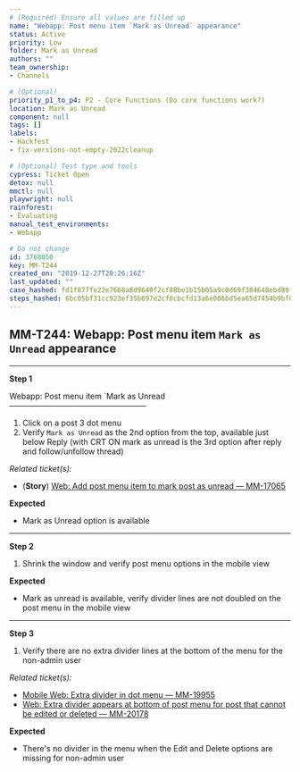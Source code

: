 ```yaml
---
# (Required) Ensure all values are filled up
name: "Webapp: Post menu item `Mark as Unread` appearance"
status: Active
priority: Low
folder: Mark as Unread
authors: ""
team_ownership: 
- Channels

# (Optional)
priority_p1_to_p4: P2 - Core Functions (Do core functions work?)
location: Mark as Unread
component: null
tags: []
labels: 
- Hackfest
- fix-versions-not-empty-2022cleanup

# (Optional) Test type and tools
cypress: Ticket Open
detox: null
mmctl: null
playwright: null
rainforest: 
- Evaluating
manual_test_environments: 
- Webapp

# Do not change
id: 3768050
key: MM-T244
created_on: "2019-12-27T20:26:16Z"
last_updated: ""
case_hashed: fd1f877fe22e7668a8d9640f2cf88be1b15b05a9c0d69f384648ebd89f14f282997d56628045268a8bc25cf4cb848beb
steps_hashed: 6bc05bf31cc923ef35b697e2cf0cbcfd13a6e006bd5ea65d7454b9bf0764cd878969cefa8e2613a133450a8dc8075a79
---
```


<!-- (Auto-generated) Based on frontmatter's "key" and "name" -->

## MM-T244: Webapp: Post menu item `Mark as Unread` appearance

---

**Step 1**

Webapp: Post menu item \`Mark as Unread\
–––––––––––––––––––––––––––––––––––

1. Click on a post 3 dot menu
2. Verify `Mark as Unread` as the 2nd option from the top, available just below Reply (with CRT ON mark as unread is the 3rd option after reply and follow/unfollow thread)

_Related ticket(s):_

- (**Story**) [Web: Add post menu item to mark post as unread — MM-17065](https://mattermost.atlassian.net/browse/MM-17065)

**Expected**

- Mark as Unread option is available

---

**Step 2**

1. Shrink the window and verify post menu options in the mobile view

**Expected**

- Mark as unread is available, verify divider lines are not doubled on the post menu in the mobile view

---

**Step 3**

1. Verify there are no extra divider lines at the bottom of the menu for the non-admin user

_Related ticket(s):_

- [Mobile Web: Extra divider in dot menu — MM-19955](https://mattermost.atlassian.net/browse/MM-19955)
- [Web: Extra divider appears at bottom of post menu for post that cannot be edited or deleted — MM-20178](https://mattermost.atlassian.net/browse/MM-20178)

**Expected**

- There's no divider in the menu when the Edit and Delete options are missing for non-admin user
